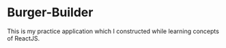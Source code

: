 # Burger-Builder
This is my practice application which I constructed while learning concepts of ReactJS.

